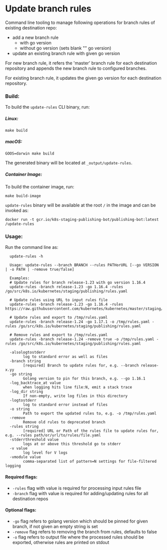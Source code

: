 Update branch rules
===================

Command line tooling to manage following operations for branch rules of existing destination repo:
 - add a new branch rule
    - with go version
    - without go version (sets blank "" go version)
 - update an existing branch rule with given go version

For new branch rule, it refers the 'master' branch rule for each destination repository and appends the new
branch rule to configured branches.

For existing branch rule, it updates the given go version for each destination repository.

### Build:

To build the `update-rules` CLI binary, run:

##### Linux:

```
make build
```

##### macOS:

```
GOOS=darwin make build
```

The generated binary will be located at `_output/update-rules`.

##### Container Image:

To build the container image, run:

```
make build-image
```

`update-rules` binary will be available at the root `/` in the image and can be invoked as:

```
docker run -t gcr.io/k8s-staging-publishing-bot/publishing-bot:latest /update-rules
```

### Usage:

Run the command line as:
```
  update-rules -h

  Usage: update-rules --branch BRANCH --rules PATHorURL [--go VERSION | -o PATH | -remove true/false]

  Examples:
  # Update rules for branch release-1.23 with go version 1.16.4
  update-rules -branch release-1.23 -go 1.16.4 -rules /go/src/k8s.io/kubernetes/staging/publishing/rules.yaml

  # Update rules using URL to input rules file
  update-rules -branch release-1.23 -go 1.16.4 -rules https://raw.githubusercontent.com/kubernetes/kubernetes/master/staging/publishing/rules.yaml

  # Update rules and export to /tmp/rules.yaml
  update-rules -branch release-1.24 -go 1.17.1 -o /tmp/rules.yaml -rules /go/src/k8s.io/kubernetes/staging/publishing/rules.yaml  
  
  # Remove rules and export to /tmp/rules.yaml
  update-rules -branch release-1.24 -remove true -o /tmp/rules.yaml -rules /go/src/k8s.io/kubernetes/staging/publishing/rules.yaml

  -alsologtostderr
    	log to standard error as well as files
  -branch string
    	[required] Branch to update rules for, e.g. --branch release-x.yy
  -go string
    	Golang version to pin for this branch, e.g. --go 1.16.1
  -log_backtrace_at value
    	when logging hits line file:N, emit a stack trace
  -log_dir string
    	If non-empty, write log files in this directory
  -logtostderr
    	log to standard error instead of files
  -o string
    	Path to export the updated rules to, e.g. -o /tmp/rules.yaml
  -remove
        Remove old rules to deprecated branch
  -rules string
    	[required] URL or Path of the rules file to update rules for, e.g. --rules path/or/url/to/rules/file.yaml
  -stderrthreshold value
    	logs at or above this threshold go to stderr
  -v value
    	log level for V logs
  -vmodule value
    	comma-separated list of pattern=N settings for file-filtered logging
```

#### Required flags:

- `-rules` flag with value is required for processing input rules file
- `-branch` flag with value is required for adding/updating rules for all destination repos

#### Optional flags:

- `-go` flag refers to golang version which should be pinned for given branch, if not given an empty string is set
- `-remove` flag refers to removing the branch from rules, defaults to false 
- `-o` flag refers to output file where the processed rules should be exported, otherwise rules are printed on stdout
